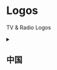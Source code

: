# Logos
TV &amp; Radio Logos

<details>
<summary><h2>中国</h2></summary>

这里是折叠起来的内容...

可以包含任何HTML元素：图片、列表、表格等

<details>
<summary><h3>大陆</h3></summary>

<details>
<summary><h3>香港</h3></summary>

这里是折叠起来的内容...

可以包含任何HTML元素：图片、列表、表格等
</details>
<details>
<summary><h3>台湾</h3></summary>

这里是折叠起来的内容...

可以包含任何HTML元素：图片、列表、表格等
</details>
<details>
<summary><h3>澳门</h3></summary>

这里是折叠起来的内容...

可以包含任何HTML元素：图片、列表、表格等
</details>

</details>

<details>
<summary><h2>国外</h2></summary>

这里是折叠起来的内容...

可以包含任何HTML元素：图片、列表、表格等
</details>
